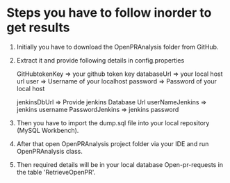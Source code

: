 # Steps you have to follow inorder to get results

1.  Initially you have to download the OpenPRAnalysis folder from GitHub.

2.  Extract it and provide following details in config.properties

	GitHubtokenKey  =>  your github token key
	databaseUrl     =>  your local host url
	user            =>  Username of your localhost
	password        =>  Password of your local host


	jenkinsDbUrl    =>  Provide jenkins Database Url
	userNameJenkins =>  jenkins username
	PasswordJenkins =>  jenkins password




3.  Then you have to import the dump.sql file into your local repository (MySQL Workbench).

4.  After that open OpenPRAnalysis project folder via your IDE and run OpenPRAnalysis class. 
  
5.  Then required details will be in your local database Open-pr-requests in the table 'RetrieveOpenPR'.
